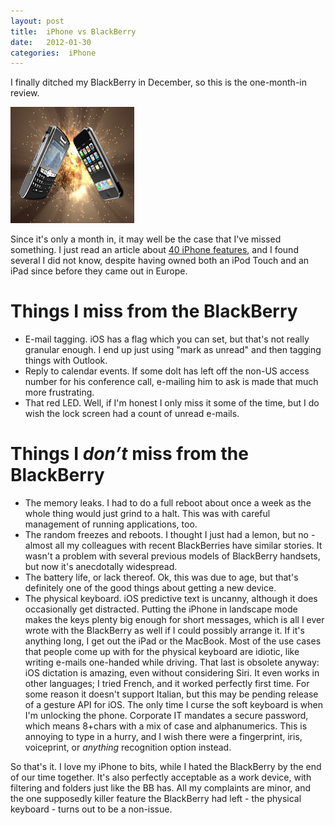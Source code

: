 ```yaml
---
layout: post
title:  iPhone vs BlackBerry 
date:   2012-01-30 
categories:  iPhone 
---
```


I finally ditched my BlackBerry in December, so this is the one-month-in review.

![](/images/unknown_filename.194.jpeg)

Since it's only a month in, it may well be the case that I've missed something. I just read an article about [40 iPhone features](http://iphone.appstorm.net/roundups/developer/40-secret-iphone-features-and-shortcuts/), and I found several I did not know, despite having owned both an iPod Touch and an iPad since before they came out in Europe.

# Things I miss from the BlackBerry

+ E-mail tagging. iOS has a flag which you can set, but that's not really granular enough. I end up just using "mark as unread" and then tagging things with Outlook.
+ Reply to calendar events. If some dolt has left off the non-US access number for his conference call, e-mailing him to ask is made that much more frustrating.
+ That red LED. Well, if I'm honest I only miss it some of the time, but I do wish the lock screen had a count of unread e-mails.

# Things I *don’t* miss from the BlackBerry

+ The memory leaks. I had to do a full reboot about once a week as the whole thing would just grind to a halt. This was with careful management of running applications, too.
+ The random freezes and reboots. I thought I just had a lemon, but no - almost all my colleagues with recent BlackBerries have similar stories. It wasn't a problem with several previous models of BlackBerry handsets, but now it's anecdotally widespread.
+ The battery life, or lack thereof. Ok, this was due to age, but that's definitely one of the good things about getting a new device.
+ The physical keyboard. iOS predictive text is uncanny, although it does occasionally get distracted. Putting the iPhone in landscape mode makes the keys plenty big enough for short messages, which is all I ever wrote with the BlackBerry as well if I could possibly arrange it. If it's anything long, I get out the iPad or the MacBook. Most of the use cases that people come up with for the physical keyboard are idiotic, like writing e-mails one-handed while driving. That last is obsolete anyway: iOS dictation is amazing, even without considering Siri. It even works in other languages; I tried French, and it worked perfectly first time. For some reason it doesn't support Italian, but this may be pending release of a gesture API for iOS. The only time I curse the soft keyboard is when I'm unlocking the phone. Corporate IT mandates a secure password, which means 8+chars with a mix of case and alphanumerics. This is annoying to type in a hurry, and I wish there were a fingerprint, iris, voiceprint, or *anything* recognition option instead.

So that's it. I love my iPhone to bits, while I hated the BlackBerry by the end of our time together. It's also perfectly acceptable as a work device, with filtering and folders just like the BB has. All my complaints are minor, and the one supposedly killer feature the BlackBerry had left - the physical keyboard - turns out to be a non-issue.

